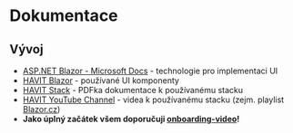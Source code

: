﻿# Dokumentace

## Vývoj

* [ASP.NET Blazor - Microsoft Docs](https://docs.microsoft.com/en-us/aspnet/core/blazor/?view=aspnetcore-5.0) - technologie pro implementaci UI
* [HAVIT Blazor](https://havit.blazor.eu) - používané UI komponenty
* [HAVIT Stack](https://github.com/mensagymnazium/IntranetGen3/tree/master/doc/HAVIT%20Stack) - PDFka dokumentace k používanému stacku
* [HAVIT YouTube Channel](https://www.youtube.com/channel/UCTLcN8h-1p08yln1lqKHCRw) - videa k používanému stacku (zejm. playlist [Blazor.cz](https://www.youtube.com/playlist?list=PLZ1cA0V89gosZ9ThD9diDhaHwZQplBPMl))
* **Jako úplný začátek všem doporučuji [onboarding-video](https://www.youtube.com/watch?v=goR55zE-VKM)!**